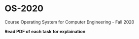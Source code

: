 # OS-2020
Course Operating System for Computer Engineering - Fall 2020

__Read PDF of each task for explaination__
